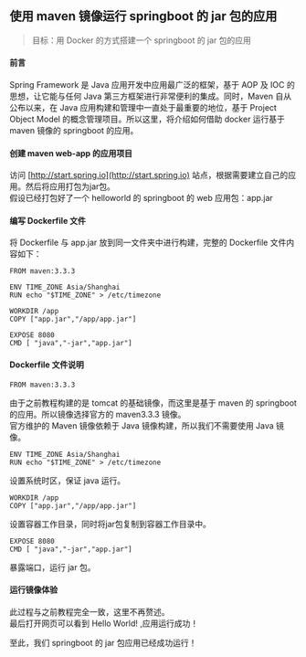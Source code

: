 ## 使用 maven 镜像运行 springboot 的 jar 包的应用
> 目标：用 Docker 的方式搭建一个 springboot 的 jar 包的应用    

#### 前言
Spring Framework 是 Java 应用开发中应用最广泛的框架，基于 AOP 及 IOC 的思想，让它能与任何 Java 第三方框架进行非常便利的集成。同时，Maven 自从公布以来，在 Java 应用构建和管理中一直处于最重要的地位，基于 Project Object Model 的概念管理项目。所以这里，将介绍如何借助 docker 运行基于 maven 镜像的 springboot 的应用。

#### 创建 maven web-app 的应用项目
访问 [http://start.spring.io](http://start.spring.io) 站点，根据需要建立自己的应用。然后将应用打包为jar包。   
假设已经打包好了一个 helloworld 的 springboot 的 web 应用包：app.jar


#### 编写 Dockerfile 文件
将 Dockerfile 与 app.jar 放到同一文件夹中进行构建，完整的 Dockerfile 文件内容如下：    
```
FROM maven:3.3.3

ENV TIME_ZONE Asia/Shanghai
RUN echo "$TIME_ZONE" > /etc/timezone

WORKDIR /app
COPY ["app.jar","/app/app.jar"]

EXPOSE 8080
CMD [ "java","-jar","app.jar"]

```

#### Dockerfile 文件说明
```
FROM maven:3.3.3
```
由于之前教程构建的是 tomcat 的基础镜像，而这里是基于 maven 的 springboot 的应用。所以镜像选择官方的 maven3.3.3 镜像。    
官方维护的 Maven 镜像依赖于 Java 镜像构建，所以我们不需要使用 Java 镜像。   
```
ENV TIME_ZONE Asia/Shanghai
RUN echo "$TIME_ZONE" > /etc/timezone
```
设置系统时区，保证 java 运行。    
```
WORKDIR /app
COPY ["app.jar","/app/app.jar"]
```
设置容器工作目录，同时将jar包复制到容器工作目录中。    
```
EXPOSE 8080
CMD [ "java","-jar","app.jar"]
```
暴露端口，运行 jar 包。

#### 运行镜像体验
此过程与之前教程完全一致，这里不再赘述。    
最后打开网页可以看到 Hello World! ,应用运行成功！

至此，我们 springboot 的 jar 包应用已经成功运行！